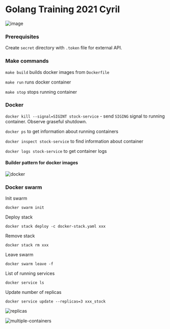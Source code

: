 # Golang Training 2021 Cyril

![image](https://user-images.githubusercontent.com/15091368/127484596-56c85468-9ba4-4ea1-a919-5b70815d72c5.png)

### Prerequisites

Create `secret` directory with `.token` file for external API.

### Make commands

`make build` builds docker images from `Dockerfile`

`make run` runs docker container

`make stop` stops running container

### Docker

`docker kill --signal=SIGINT stock-service` - send `SIGING` signal to running container. Observe graseful shutdown.

`docker ps` to get information about running containers

`docker inspect stock-service` to find information about container

`docker logs stock-service` to get container logs

#### Builder pattern for docker images

![docker](https://user-images.githubusercontent.com/25442973/128024871-ee1bcd2c-07f7-4bb1-87ef-5fe5f3f8e840.png)

### Docker swarm

Init swarm
```
docker swarm init
```

Deploy stack
```
docker stack deploy -c docker-stack.yaml xxx
```

Remove stack
```
docker stack rm xxx
```

Leave swarm
```
docker swarm leave -f
```

List of running services   
```
docker service ls
```

Update number of replicas
```
docker service update --replicas=3 xxx_stock
```

![replicas](https://user-images.githubusercontent.com/25442973/128883081-4771b174-4549-471e-a50c-717b01c384c2.png)

![multiple-containers](https://user-images.githubusercontent.com/25442973/128886978-33d93db4-7103-4806-98a6-e69ef496b1cf.png)

